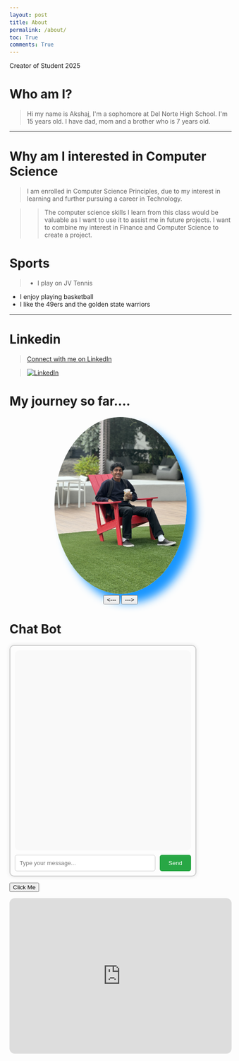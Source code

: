 ```yaml
---
layout: post
title: About
permalink: /about/
toc: True
comments: True
---
```


<style>
    body {
        font-family: Arial, sans-serif;
        background-color: #FFFFFF;
        color: #FFFFFF;
        margin: 20px;
        line-height: 1.6;
    }

<style>
    .center {
        display: block;
        margin-left: auto;
        margin-right: auto;
    }
</style>

Creator of Student 2025

# Who am I?
> Hi my name is Akshaj, I'm a sophomore at Del Norte High School. I'm 15 years old. I have dad, mom and a brother who is 7 years old.

---

<!-- <img src="{{site.baseurl}}/images/akshajg.jpg" height="200" width="200" class="center"> - correct format -->



# Why am I interested in Computer Science
 > I am enrolled in Computer Science Principles, due to my interest in learning and further pursuing a career in Technology. 


>>The computer science skills I learn from this class would be valuable as I want to use it to assist me in future projects. I want to combine my interest in Finance and Computer Science to create a project. 

# Sports
>- I play on JV Tennis
- I enjoy playing basketball
- I like the 49ers and the golden state warriors
<!-- - Luckily never broke a bone in my body
I also enjoy watching sports -->

---

<!-- <img src="{{site.baseurl}}/images/mytennis.jpg" height="200" width="200" class="center"> correct format-->

<!--# Clubs/Experience
>- Akshaya Patra - 3rd year
- DECA - 2nd year
- Academic League - 2nd year
- JV Tennis - 2nd year
- Restoring Rainbows - 1st year-->

# Linkedin

>[Connect with me on LinkedIn](https://www.linkedin.com/in/akshaj-gurugubelli-11a66129b/)

>[![LinkedIn](https://img.shields.io/badge/LinkedIn-Connect-blue)](https://www.linkedin.com/in/akshaj-gurugubelli-11a66129b/)

# My journey so far....
<div id="gallery-container" style="text-align: center;">
  <img id="gallery-image" src="../images/gallery/akshajg1.jpg" alt="Image Gallery" style="width: 300px; height: auto,cursor: pointer; box-shadow: 20px 20px 20px rgba(25, 150, 500, 50.3); border-radius: 500%;">
  <br>
  <button id="prev-btn"><---</button>
  <button id="next-btn">---></button>
</div>
 
<script>
    // Array of image filenames located in the 'images' directory
    const imageFilenames = [
        "akshajg1.jpg",
        "akshajg2.jpg",
        "mytennis.jpg"

    ];

    let currentIndex = 0;  // To keep track of the currently displayed image

    // Reference to the gallery image element
    const galleryImage = document.getElementById('gallery-image');

    // Function to update the displayed image
    function updateImage() {
        galleryImage.src = `../images/gallery/${imageFilenames[currentIndex]}`;
        galleryImage.alt = imageFilenames[currentIndex];
    }

    // Event listeners for the buttons
    document.getElementById('prev-btn').addEventListener('click', function() {
        currentIndex = (currentIndex > 0) ? currentIndex - 1 : imageFilenames.length - 1;
        updateImage();
    });

    document.getElementById('next-btn').addEventListener('click', function() {
        currentIndex = (currentIndex < imageFilenames.length - 1) ? currentIndex + 1 : 0;
        updateImage();
    });
</script>

# Chat Bot

<style>
    .chat-container {
        width: 400px;
        height: 500px;
        border: 2px solid #ccc;
        border-radius: 10px;
        padding: 10px;
        box-shadow: 0 0 10px rgba(0, 0, 0, 0.1);
        display: flex;
        flex-direction: column;
        justify-content: space-between;
        font-family: Arial, sans-serif;
    }

    .chat-box {
        flex-grow: 1;
        overflow-y: auto;
        padding: 10px;
        background-color: #f9f9f9;
        border-radius: 10px;
        margin-bottom: 10px;
    }

    .message {
        margin: 5px 0;
        padding: 8px 12px;
        border-radius: 10px;
        display: inline-block;
    }

    .user-message {
        background-color: #cce5ff;
        align-self: flex-end;
    }

    .bot-message {
        background-color: #e2e2e2;
        align-self: flex-start;
    }

    .input-box {
        display: flex;
    }

    .input-box input {
        flex-grow: 1;
        padding: 10px;
        border: 1px solid #ccc;
        border-radius: 5px;
    }

    .input-box button {
        padding: 10px 20px;
        margin-left: 10px;
        border: none;
        background-color: #28a745;
        color: white;
        border-radius: 5px;
        cursor: pointer;
    }

    .input-box button:hover {
        background-color: #218838;
    }
</style>

<script>
    const botResponses = {
        "how are you": "I'm just a bot, but thanks for asking! How can I assist you?",
        "what is your name": "I'm an advanced chatbot here to help you out!",
        "tell me a joke": "Why don’t scientists trust atoms? Because they make up everything!",
        "what is the meaning of life": "42, according to Douglas Adams! What do you think?",
        "who created you": "I was created by a talented developer!",
    };

    function addMessage(content, className) {
        const chatBox = document.querySelector('.chat-box');
        const message = document.createElement('div');
        message.classList.add('message', className);
        message.textContent = content;
        chatBox.appendChild(message);
        chatBox.scrollTop = chatBox.scrollHeight;
    }

    function getBotResponse(userMessage) {
        const cleanedMessage = userMessage.toLowerCase().trim();
        if (botResponses[cleanedMessage]) {
            return botResponses[cleanedMessage];
        } else {
            return "I don't have an answer for that. Can you ask something else?";
        }
    }

    function handleUserInput() {
        const input = document.querySelector('input');
        const userMessage = input.value.trim();
        if (userMessage !== "") {
            addMessage(userMessage, 'user-message');
            input.value = '';

            setTimeout(() => {
                const botMessage = getBotResponse(userMessage);
                addMessage(botMessage, 'bot-message');
            }, 1000);
        }
    }

    document.addEventListener('DOMContentLoaded', () => {
        const button = document.querySelector('button');
        const input = document.querySelector('input');
        button.addEventListener('click', handleUserInput);
        input.addEventListener('keypress', (e) => {
            if (e.key === 'Enter') {
                handleUserInput();
            }
        });
    });
</script>

<div class="chat-container">
    <div class="chat-box"></div>
    <div class="input-box">
        <input type="text" placeholder="Type your message...">
        <button>Send</button>
    </div>
</div>

<button class="shadow-button">Click Me</button>

<iframe style="border-radius:12px" src="https://open.spotify.com/embed/playlist/37i9dQZF1DX5trt9i14X7j?utm_source=generator&theme=0" width="100%" height="352" frameBorder="0" allowfullscreen="" allow="autoplay; clipboard-write; encrypted-media; fullscreen; picture-in-picture" loading="lazy"></iframe>


